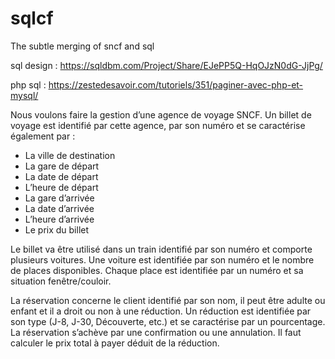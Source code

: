 # sqlcf
The subtle merging of sncf and sql

sql design : https://sqldbm.com/Project/Share/EJePP5Q-HqOJzN0dG-JjPg/

php sql : https://zestedesavoir.com/tutoriels/351/paginer-avec-php-et-mysql/

Nous voulons faire la gestion d’une agence de voyage SNCF. Un billet de
voyage est identifié par cette agence, par son numéro et se caractérise également
par :

* La ville de destination
* La gare de départ
* La date de départ
* L’heure de départ
* La gare d’arrivée
* La date d’arrivée
* L’heure d’arrivée
* Le prix du billet

Le billet va être utilisé dans un train identifié par son numéro et comporte
plusieurs voitures. Une voiture est identifiée par son numéro et le nombre de
places disponibles. Chaque place est identifiée par un numéro et sa situation
fenêtre/couloir.

La réservation concerne le client identifié par son nom, il peut être adulte
ou enfant et il a droit ou non à une réduction. Un réduction est identifiée par
son type (J-8, J-30, Découverte, etc.) et se caractérise par un pourcentage. La
réservation s’achève par une confirmation ou une annulation. Il faut calculer le
prix total à payer déduit de la réduction.
